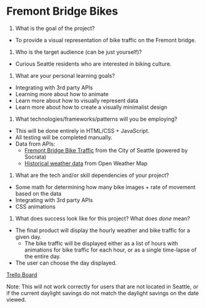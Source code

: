 # Fremont Bridge Bikes #

1. What is the goal of the project?
  - To provide a visual representation of bike traffic on the Fremont bridge.
1.  Who is the target audience (can be just yourself)?
  - Curious Seattle residents who are interested in biking culture.
1. What are your personal learning goals?
  - Integrating with 3rd party APIs
  - Learning more about how to animate
  - Learn more about how to visually represent data
  - Learn more about how to create a visually minimalist design
1. What technologies/frameworks/patterns will you be employing?
  - This will be done entirely in HTML/CSS + JavaScript.
  - All testing will be completed manually.
  - Data from APIs:
    - [Fremont Bridge Bike Traffic](https://data.seattle.gov/resource/65db-xm6k.json) from the City of Seattle (powered by Socrata)
    - [Historical weather data](http://openweathermap.org/history) from Open Weather Map
1. What are the tech and/or skill dependencies of your project?
  - Some math for determining how many bike images + rate of movement based on the data
  - Integrating with 3rd party APIs
  - CSS animations
1. What does success look like for this project? What does _done_ mean?
  - The final product will display the hourly weather and bike traffic for a given day.
    - The bike traffic will be displayed either as a list of hours with animations for bike traffic for each hour, or as a single time-lapse of the entire day.
  - The user can choose the day displayed.

[Trello Board](https://trello.com/b/6TRsQrTE/ashley-break-project)


Note: This will not work correctly for users that are not located in Seattle, or if the current daylight savings do not match the daylight savings on the date viewed.
